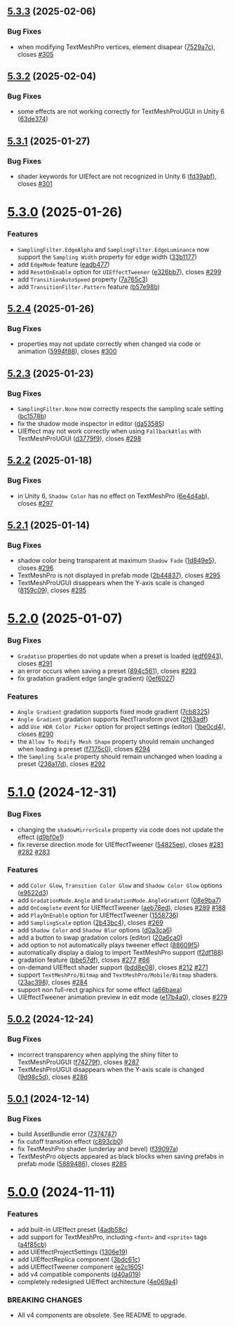 ## [5.3.3](https://github.com/mob-sakai/UIEffect/compare/5.3.2...5.3.3) (2025-02-06)


### Bug Fixes

* when modifying TextMeshPro vertices, element disapear ([7529a7c](https://github.com/mob-sakai/UIEffect/commit/7529a7c4cd8db27a6d3312bce0a6ed6b13e40f35)), closes [#305](https://github.com/mob-sakai/UIEffect/issues/305)

## [5.3.2](https://github.com/mob-sakai/UIEffect/compare/5.3.1...5.3.2) (2025-02-04)


### Bug Fixes

* some effects are not working correctly for TextMeshProUGUI in Unity 6 ([63de374](https://github.com/mob-sakai/UIEffect/commit/63de3742ecd7fcdcaa8dcca8dc104c7288291211))

## [5.3.1](https://github.com/mob-sakai/UIEffect/compare/5.3.0...5.3.1) (2025-01-27)


### Bug Fixes

* shader keywords for UIEfect are not recognized in Unity 6 ([fd39abf](https://github.com/mob-sakai/UIEffect/commit/fd39abf5a71138919f8feee587576ba187075304)), closes [#301](https://github.com/mob-sakai/UIEffect/issues/301)

# [5.3.0](https://github.com/mob-sakai/UIEffect/compare/5.2.4...5.3.0) (2025-01-26)


### Features

* `SamplingFilter.EdgeAlpha` and `SamplingFilter.EdgeLuminance` now support the `Sampling Width` property for edge width ([33b1177](https://github.com/mob-sakai/UIEffect/commit/33b1177815b935a887c5a8918748cbeafec32b6b))
* add `EdgeMode` feature ([eadb477](https://github.com/mob-sakai/UIEffect/commit/eadb477bcd91f8909bfa7b8976241411363ee12c))
* add `ResetOnEnable` option for `UIEffectTweener` ([e326bb7](https://github.com/mob-sakai/UIEffect/commit/e326bb77537b921df775646142105a490ae54851)), closes [#299](https://github.com/mob-sakai/UIEffect/issues/299)
* add `TransitionAutoSpeed` property ([7a765c3](https://github.com/mob-sakai/UIEffect/commit/7a765c32d87f6dfbdb990d5b3a272dd80696b374))
* add `TransitionFilter.Pattern` feature ([b57e98b](https://github.com/mob-sakai/UIEffect/commit/b57e98b64c61a7c7eb3ca97f3bd7e909956ee469))

## [5.2.4](https://github.com/mob-sakai/UIEffect/compare/5.2.3...5.2.4) (2025-01-26)


### Bug Fixes

* properties may not update correctly when changed via code or animation ([5994f88](https://github.com/mob-sakai/UIEffect/commit/5994f8875ed2280e5c863c30f9c7900d4dce70ed)), closes [#300](https://github.com/mob-sakai/UIEffect/issues/300)

## [5.2.3](https://github.com/mob-sakai/UIEffect/compare/5.2.2...5.2.3) (2025-01-23)


### Bug Fixes

* `SamplingFilter.None` now correctly respects the sampling scale setting ([bc1578b](https://github.com/mob-sakai/UIEffect/commit/bc1578b0ca91b830b976bf200d387d0ac6963ae6))
* fix the shadow mode inspector in editor ([da53585](https://github.com/mob-sakai/UIEffect/commit/da535854ccbeeb98b2556423425d39058bd5f479))
* UIEffect may not work correctly when using `FallbackAtlas` with TextMeshProUGUI ([d3779f9](https://github.com/mob-sakai/UIEffect/commit/d3779f9f57d0410fa4526527ebed30885bfbc2dd)), closes [#298](https://github.com/mob-sakai/UIEffect/issues/298)

## [5.2.2](https://github.com/mob-sakai/UIEffect/compare/5.2.1...5.2.2) (2025-01-18)


### Bug Fixes

* in Unity 6, `Shadow Color` has no effect on TextMeshPro ([6e4d4ab](https://github.com/mob-sakai/UIEffect/commit/6e4d4ab03db786e4c28d0f2c57d9e58655c5d029)), closes [#297](https://github.com/mob-sakai/UIEffect/issues/297)

## [5.2.1](https://github.com/mob-sakai/UIEffect/compare/5.2.0...5.2.1) (2025-01-14)


### Bug Fixes

* shadow color being transparent at maximum `Shadow Fade` ([1d849e5](https://github.com/mob-sakai/UIEffect/commit/1d849e54cb57218a67afc2f8ad36d345bfdd0f74)), closes [#296](https://github.com/mob-sakai/UIEffect/issues/296)
* TextMeshPro is not displayed in prefab mode ([2b44837](https://github.com/mob-sakai/UIEffect/commit/2b44837bb9c93e1cc817a2c1cd112b244cd09391)), closes [#295](https://github.com/mob-sakai/UIEffect/issues/295)
* TextMeshProUGUI disappears when the Y-axis scale is changed ([8159c09](https://github.com/mob-sakai/UIEffect/commit/8159c091e8a6805a7781046ae0f660a3be13862c)), closes [#295](https://github.com/mob-sakai/UIEffect/issues/295)

# [5.2.0](https://github.com/mob-sakai/UIEffect/compare/5.1.0...5.2.0) (2025-01-07)


### Bug Fixes

* `Gradation` properties do not update when a preset is loaded ([edf6943](https://github.com/mob-sakai/UIEffect/commit/edf694313f101b66f760bca64593fb87037dcb3d)), closes [#291](https://github.com/mob-sakai/UIEffect/issues/291)
* an error occurs when saving a preset ([894c561](https://github.com/mob-sakai/UIEffect/commit/894c5610d044f211067037b6c69f9860ac496ffc)), closes [#293](https://github.com/mob-sakai/UIEffect/issues/293)
* fix gradation gradient edge (angle gradient) ([0ef6027](https://github.com/mob-sakai/UIEffect/commit/0ef60273714c7b68131f2f0d233b16335a5cd367))


### Features

* `Angle Gradient` gradation supports fixed mode gradient ([7cb8325](https://github.com/mob-sakai/UIEffect/commit/7cb8325e445350d2175865f736186f719e1cbe00))
* `Angle Gradient` gradation supports RectTransform pivot ([2f63adf](https://github.com/mob-sakai/UIEffect/commit/2f63adfba057bec7f8183a5b34654cdf84163a34))
* add `Use HDR Color Picker` option for project settings (editor) ([1be0cd4](https://github.com/mob-sakai/UIEffect/commit/1be0cd45db952d05e51d508c58f65a6541df9de0)), closes [#290](https://github.com/mob-sakai/UIEffect/issues/290)
* the `Allow To Modify Mesh Shape` property should remain unchanged when loading a preset ([f7175c0](https://github.com/mob-sakai/UIEffect/commit/f7175c037371278eb7a0c7883cffccb5c31dba0a)), closes [#294](https://github.com/mob-sakai/UIEffect/issues/294)
* the `Sampling Scale` property should remain unchanged when loading a preset ([238a17d](https://github.com/mob-sakai/UIEffect/commit/238a17d57ddf1f6b859ce830e80a1be6c3d739f1)), closes [#292](https://github.com/mob-sakai/UIEffect/issues/292)

# [5.1.0](https://github.com/mob-sakai/UIEffect/compare/5.0.2...5.1.0) (2024-12-31)


### Bug Fixes

* changing the `shadowMirrorScale` property via code does not update the effect ([d9bf0e1](https://github.com/mob-sakai/UIEffect/commit/d9bf0e12fe918fc36120be3e1df2acbb00b1762b))
* fix reverse direction mode for UIEffectTweener ([54825ee](https://github.com/mob-sakai/UIEffect/commit/54825eedc8070e74fc276e1e08ea0073cf265189)), closes [#281](https://github.com/mob-sakai/UIEffect/issues/281) [#282](https://github.com/mob-sakai/UIEffect/issues/282) [#283](https://github.com/mob-sakai/UIEffect/issues/283)


### Features

* add `Color Glow`, `Transition Color Glow` and `Shadow Color Glow` options ([e9522d3](https://github.com/mob-sakai/UIEffect/commit/e9522d3f0e3bc0c429ef32f240625e903ca790ee))
* add `GradationMode.Angle` and `GradationMode.AngleGradient` ([08e9ba7](https://github.com/mob-sakai/UIEffect/commit/08e9ba73d78ba52502a6e795587441061377cd99))
* add `OnComplete` event for UIEffectTweener ([aeb78ed](https://github.com/mob-sakai/UIEffect/commit/aeb78ed577d70c47aacd754ea2aa3916e6e49c1b)), closes [#289](https://github.com/mob-sakai/UIEffect/issues/289) [#188](https://github.com/mob-sakai/UIEffect/issues/188)
* add `PlayOnEnable` option for UIEffectTweener ([1558736](https://github.com/mob-sakai/UIEffect/commit/155873669d77fc3281caaa0fc9f861e62aa489f2))
* add `SamplingScale` option ([2b43bc4](https://github.com/mob-sakai/UIEffect/commit/2b43bc42d4a9e0a1c224139ccf91f7a6f76656fc)), closes [#269](https://github.com/mob-sakai/UIEffect/issues/269)
* add `Shadow Color` and `Shadow Blur` options ([d0a3ca6](https://github.com/mob-sakai/UIEffect/commit/d0a3ca60904c0eebf63178a0fb899bb17ecefe75))
* add a button to swap gradation colors (editor) ([20a6ca0](https://github.com/mob-sakai/UIEffect/commit/20a6ca0815aaa899934fde318beecc1dde5e1132))
* add option to not automatically plays tweener effect ([88609f5](https://github.com/mob-sakai/UIEffect/commit/88609f5e368e38224a698270113b4f3190580a19))
* automatically display a dialog to import TextMeshPro support ([f2df188](https://github.com/mob-sakai/UIEffect/commit/f2df1889d152ae68926067978c60b4810fdef3f1))
* gradation feature ([bbe57df](https://github.com/mob-sakai/UIEffect/commit/bbe57df7a0a184793bd6d98a2b929055f69860b3)), closes [#277](https://github.com/mob-sakai/UIEffect/issues/277) [#66](https://github.com/mob-sakai/UIEffect/issues/66)
* on-demand UIEffect shader support ([bdd8e08](https://github.com/mob-sakai/UIEffect/commit/bdd8e0857235c56b7013fe768a333c5575aaa0ef)), closes [#212](https://github.com/mob-sakai/UIEffect/issues/212) [#271](https://github.com/mob-sakai/UIEffect/issues/271)
* support `TextMeshPro/Bitmap` and `TextMeshPro/Mobile/Bitmap` shaders. ([23ac398](https://github.com/mob-sakai/UIEffect/commit/23ac3985d2a2d9497b2d50b3755be671f3a07aa9)), closes [#284](https://github.com/mob-sakai/UIEffect/issues/284)
* support non full-rect graphics for some effect ([a66baea](https://github.com/mob-sakai/UIEffect/commit/a66baea1e8d895c424ba3dc1fce64f969d79561e))
* UIEffectTweener animation preview in edit mode ([e17b4a0](https://github.com/mob-sakai/UIEffect/commit/e17b4a0bfd262dc22ad2a13af5b0571b43a74abd)), closes [#279](https://github.com/mob-sakai/UIEffect/issues/279)

## [5.0.2](https://github.com/mob-sakai/UIEffect/compare/5.0.1...5.0.2) (2024-12-24)


### Bug Fixes

* incorrect transparency when applying the shiny filter to TextMeshProUGUI ([f74279f](https://github.com/mob-sakai/UIEffect/commit/f74279fb8353226b494f00582ed5eb7fe87d147f)), closes [#287](https://github.com/mob-sakai/UIEffect/issues/287)
* TextMeshProUGUI disappears when the Y-axis scale is changed ([9d98c5d](https://github.com/mob-sakai/UIEffect/commit/9d98c5d3e1c6ead8e3312a7e3a36fe89b38aed68)), closes [#286](https://github.com/mob-sakai/UIEffect/issues/286)

## [5.0.1](https://github.com/mob-sakai/UIEffect/compare/5.0.0...5.0.1) (2024-12-14)


### Bug Fixes

* build AssetBundle error ([7374747](https://github.com/mob-sakai/UIEffect/commit/73747478a4e5754891ebd4fd2d54955e82a72eb3))
* fix cutoff transition effect ([c893cb0](https://github.com/mob-sakai/UIEffect/commit/c893cb0ce2e90bf13456adbc7d2e0e0642cbac1d))
* fix TextMeshPro shader (underlay and bevel) ([f39097a](https://github.com/mob-sakai/UIEffect/commit/f39097a73fc8560a50f848290ce4c5a235b68cac))
* TextMeshPro objects appeared as black blocks when saving prefabs in prefab mode ([5889486](https://github.com/mob-sakai/UIEffect/commit/5889486f18afde6dec203bbe4aaca45760a9dce1)), closes [#285](https://github.com/mob-sakai/UIEffect/issues/285)

# [5.0.0](https://github.com/mob-sakai/UIEffect/compare/4.0.0...5.0.0) (2024-11-11)


### Features

* add built-in UIEffect preset ([4adb58c](https://github.com/mob-sakai/UIEffect/commit/4adb58ca61d75897e67ef8674f9be9b9d6156b24))
* add support for TextMeshPro, including `<font>` and `<sprite>` tags ([a4f85cb](https://github.com/mob-sakai/UIEffect/commit/a4f85cb0ee58a60e20572fcce0ebf204effce51e))
* add UIEffectProjectSettings ([1306e19](https://github.com/mob-sakai/UIEffect/commit/1306e19cab9aeb9ec86a8047d59c2a9ad11bb128))
* add UIEffectReplica component ([3bdc61c](https://github.com/mob-sakai/UIEffect/commit/3bdc61c2efe51e198650171e7a235276b82cb1f0))
* add UIEffectTweener component ([e2c1605](https://github.com/mob-sakai/UIEffect/commit/e2c1605c1986c34f23c85dc9ec22f00f16bca21d))
* add v4 compatible components ([d40a019](https://github.com/mob-sakai/UIEffect/commit/d40a0198c439b47c5b87f554df7eeb6ad5741fcd))
* completely redesigned UIEffect architecture ([4e069a4](https://github.com/mob-sakai/UIEffect/commit/4e069a45d9817095f727f3bd18d793683fb052c2))


### BREAKING CHANGES

* All v4 components are obsolete. See README to upgrade.
